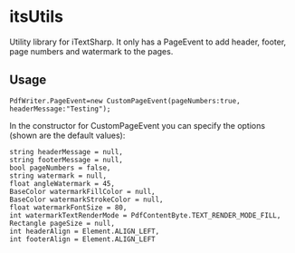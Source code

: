 itsUtils
========

Utility library for iTextSharp. It only has a PageEvent to add header, footer, page numbers and watermark to the pages.

Usage
-----

    PdfWriter.PageEvent=new CustomPageEvent(pageNumbers:true, headerMessage:"Testing");

In the constructor for CustomPageEvent you can specify the options (shown are the default values):

    string headerMessage = null,
    string footerMessage = null,
    bool pageNumbers = false,
    string watermark = null,
    float angleWatermark = 45,
    BaseColor watermarkFillColor = null,
    BaseColor watermarkStrokeColor = null,
    float watermarkFontSize = 80,
    int watermarkTextRenderMode = PdfContentByte.TEXT_RENDER_MODE_FILL,
    Rectangle pageSize = null,
    int headerAlign = Element.ALIGN_LEFT,
    int footerAlign = Element.ALIGN_LEFT

